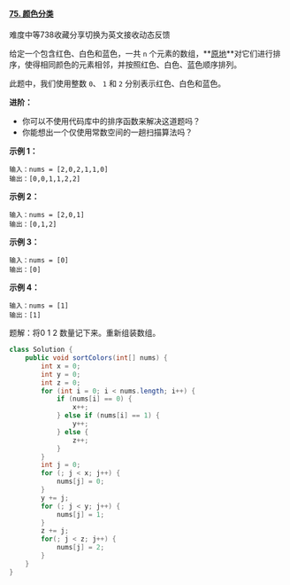 #### [75. 颜色分类](https://leetcode-cn.com/problems/sort-colors/)

难度中等738收藏分享切换为英文接收动态反馈

给定一个包含红色、白色和蓝色，一共 `n` 个元素的数组，**[原地](https://baike.baidu.com/item/原地算法)**对它们进行排序，使得相同颜色的元素相邻，并按照红色、白色、蓝色顺序排列。

此题中，我们使用整数 `0`、 `1` 和 `2` 分别表示红色、白色和蓝色。

 

**进阶：**

- 你可以不使用代码库中的排序函数来解决这道题吗？
- 你能想出一个仅使用常数空间的一趟扫描算法吗？

 

**示例 1：**

```
输入：nums = [2,0,2,1,1,0]
输出：[0,0,1,1,2,2]
```

**示例 2：**

```
输入：nums = [2,0,1]
输出：[0,1,2]
```

**示例 3：**

```
输入：nums = [0]
输出：[0]
```

**示例 4：**

```
输入：nums = [1]
输出：[1]
```

题解：将0 1 2 数量记下来。重新组装数组。

```java
class Solution {
    public void sortColors(int[] nums) {
        int x = 0;
        int y = 0;
        int z = 0;
        for (int i = 0; i < nums.length; i++) {
            if (nums[i] == 0) {
                x++;
            } else if (nums[i] == 1) {
                y++;
            } else {
                z++;
            }
        }
        int j = 0;
        for (; j < x; j++) {
            nums[j] = 0;
        }
        y += j;
        for (; j < y; j++) {
            nums[j] = 1;
        }
        z += j;
        for(; j < z; j++) {
            nums[j] = 2;
        }
    }
}
```

